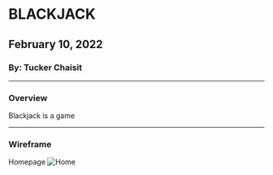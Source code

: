 # BLACKJACK

## February 10, 2022

### By: Tucker Chaisit


*** 

### Overview

Blackjack is a game

***

### Wireframe
Homepage
![Home](https://imgur.com/a/ADbIp1D)